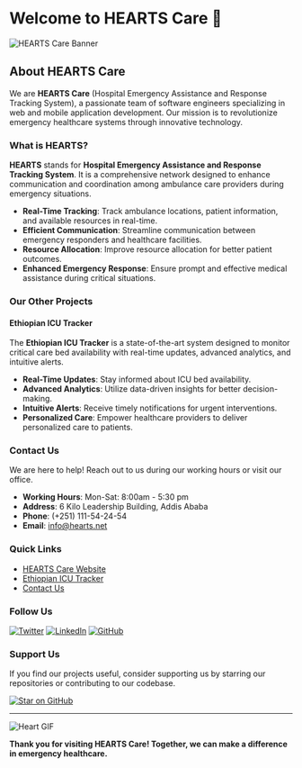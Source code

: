 # Welcome to HEARTS Care 👋

![HEARTS Care Banner](https://via.placeholder.com/1200x400.png?text=HEARTS+Care+Banner)

## About HEARTS Care

We are **HEARTS Care** (Hospital Emergency Assistance and Response Tracking System), a passionate team of software engineers specializing in web and mobile application development. Our mission is to revolutionize emergency healthcare systems through innovative technology.

### What is HEARTS?

**HEARTS** stands for **Hospital Emergency Assistance and Response Tracking System**. It is a comprehensive network designed to enhance communication and coordination among ambulance care providers during emergency situations. 

- **Real-Time Tracking**: Track ambulance locations, patient information, and available resources in real-time.
- **Efficient Communication**: Streamline communication between emergency responders and healthcare facilities.
- **Resource Allocation**: Improve resource allocation for better patient outcomes.
- **Enhanced Emergency Response**: Ensure prompt and effective medical assistance during critical situations.

### Our Other Projects

#### Ethiopian ICU Tracker
The **Ethiopian ICU Tracker** is a state-of-the-art system designed to monitor critical care bed availability with real-time updates, advanced analytics, and intuitive alerts. 

- **Real-Time Updates**: Stay informed about ICU bed availability.
- **Advanced Analytics**: Utilize data-driven insights for better decision-making.
- **Intuitive Alerts**: Receive timely notifications for urgent interventions.
- **Personalized Care**: Empower healthcare providers to deliver personalized care to patients.

### Contact Us

We are here to help! Reach out to us during our working hours or visit our office.

- **Working Hours**: Mon-Sat: 8:00am - 5:30 pm
- **Address**: 6 Kilo Leadership Building, Addis Ababa
- **Phone**: (+251) 111-54-24-54
- **Email**: info@hearts.net

### Quick Links

- [HEARTS Care Website](#)
- [Ethiopian ICU Tracker](#)
- [Contact Us](#)

### Follow Us

[![Twitter](https://img.shields.io/badge/Twitter-1DA1F2?style=for-the-badge&logo=twitter&logoColor=white)](#)
[![LinkedIn](https://img.shields.io/badge/LinkedIn-0077B5?style=for-the-badge&logo=linkedin&logoColor=white)](#)
[![GitHub](https://img.shields.io/badge/GitHub-100000?style=for-the-badge&logo=github&logoColor=white)](#)

### Support Us

If you find our projects useful, consider supporting us by starring our repositories or contributing to our codebase.

[![Star on GitHub](https://img.shields.io/github/stars/HEARTS-Care?style=social)](#)

---

![Heart GIF](https://media.giphy.com/media/3o7aTskHEUdgCQAXde/giphy.gif)

**Thank you for visiting HEARTS Care! Together, we can make a difference in emergency healthcare.**
